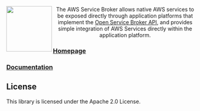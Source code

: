 <img  align="left" src="https://s3.amazonaws.com/awsservicebroker/icons/aws-service-broker.png" width="120"><p align="center">The AWS Service Broker allows native AWS services to be exposed directly through application platforms that implement the [Open Service Broker API](https://github.com/openservicebrokerapi/servicebroker/), and provides simple integration of AWS Services directly within the application platform.</p>

### [Homepage](https://aws.amazon.com/partners/servicebroker/)

### [Documentation](/docs/)

## License

This library is licensed under the Apache 2.0 License.